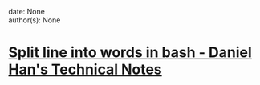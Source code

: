 
date: None  
author(s): None  

# [Split line into words in bash - Daniel Han's Technical Notes](https://sites.google.com/site/xiangyangsite/home/technical-tips/linux-unix/shell-programming/bash-tips/split-line-into-words-in-bash)



